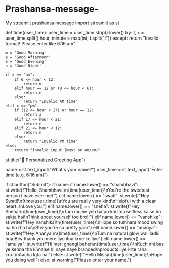 # Prashansa-message-
My streamlit  prashansa message 
import streamlit as st

def time(user_time):
    user_time = user_time.strip().lower()
    try:
        t, x = user_time.split()
        hour, minute = map(int, t.split(":"))
    except:
        return "Invalid format! Please enter like 6:16 am"

    m = 'Good Morning'
    a = 'Good Afternoon'
    e = 'Good Evening'
    n = 'Good Night'

    if x == "am":
        if 6 <= hour < 12:
            return m
        elif hour == 12 or (0 <= hour < 6):
            return n
        else:
            return "Invalid AM time"
    elif x == "pm":
        if (12 <= hour < 17) or hour == 12:
            return a
        elif 17 <= hour < 21:
            return e
        elif 21 <= hour < 12:
            return n
        else:
            return "Invalid PM time"
    else:
        return "Invalid input (must be am/pm)"

st.title("👋 Personalized Greeting App")

name = st.text_input("What's your name?")
user_time = st.text_input("Enter time (e.g. 6:16 am)")

if st.button("Submit"):
    if name:
        if name.lower() == "shambhavi":
            st.write(f"Hello, Shambhavi!\n{time(user_time)}\nYou're the sweetest person I have ever met.")
        elif name.lower() == "swati":
            st.write(f"Hey Swati!\n{time(user_time)}\nYou are really very kind\nHelpful with a clear heart..\nLove you.")
        elif name.lower() == "sneha":
            st.write(f"Hey Sneha!\n{time(user_time)}\nTum mujhe yeh batao koi itna selfless kaise ho sakta hai\nThink about yourself too bro!!")
        elif name.lower() == "vanshika":
            st.write(f"Hey Vanshika!\n{time(user_time)}\nHope so tumhara mood swing na ho rha ho\nBtw you're so pretty yaar")
        elif name.lower() == "ananya":
            st.write(f"Hey Ananya!\n{time(user_time)}\nTum na natural glow wali ladki ho\nBtw thank you mere liye itna krne ke liye")
        elif name.lower() == "amulya":
            st.write(f"Hi meri ghongi behen\n{time(user_time)}\nKuch nhi bas ye kehna tha ki\naise hi naye naye branded\nproducts liye krte raha kro..\nAacha lgta hai")
        else:
            st.write(f"Hello Miss\n{time(user_time)}\nHope you doing well")
    else:
        st.warning("Please enter your name.")
